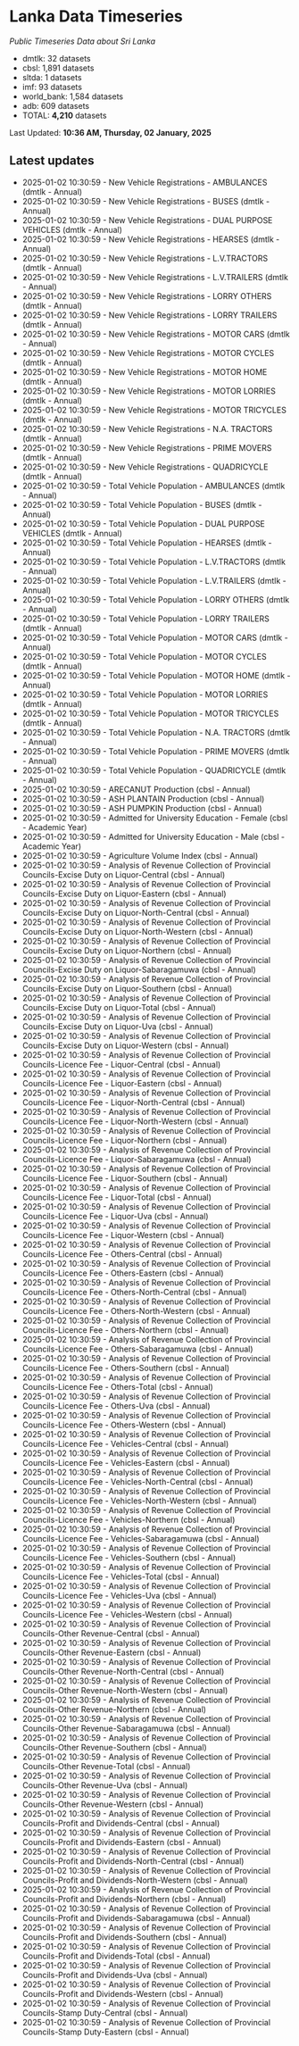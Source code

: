 # Lanka Data Timeseries
*Public Timeseries Data about Sri Lanka*

* dmtlk: 32 datasets
* cbsl: 1,891 datasets
* sltda: 1 datasets
* imf: 93 datasets
* world_bank: 1,584 datasets
* adb: 609 datasets
* TOTAL: **4,210** datasets

Last Updated: **10:36 AM, Thursday, 02 January, 2025**

## Latest updates

* 2025-01-02 10:30:59 - New Vehicle Registrations - AMBULANCES (dmtlk - Annual)
* 2025-01-02 10:30:59 - New Vehicle Registrations - BUSES (dmtlk - Annual)
* 2025-01-02 10:30:59 - New Vehicle Registrations - DUAL PURPOSE VEHICLES (dmtlk - Annual)
* 2025-01-02 10:30:59 - New Vehicle Registrations - HEARSES (dmtlk - Annual)
* 2025-01-02 10:30:59 - New Vehicle Registrations - L.V.TRACTORS (dmtlk - Annual)
* 2025-01-02 10:30:59 - New Vehicle Registrations - L.V.TRAILERS (dmtlk - Annual)
* 2025-01-02 10:30:59 - New Vehicle Registrations - LORRY OTHERS (dmtlk - Annual)
* 2025-01-02 10:30:59 - New Vehicle Registrations - LORRY TRAILERS (dmtlk - Annual)
* 2025-01-02 10:30:59 - New Vehicle Registrations - MOTOR CARS (dmtlk - Annual)
* 2025-01-02 10:30:59 - New Vehicle Registrations - MOTOR CYCLES (dmtlk - Annual)
* 2025-01-02 10:30:59 - New Vehicle Registrations - MOTOR HOME (dmtlk - Annual)
* 2025-01-02 10:30:59 - New Vehicle Registrations - MOTOR LORRIES (dmtlk - Annual)
* 2025-01-02 10:30:59 - New Vehicle Registrations - MOTOR TRICYCLES (dmtlk - Annual)
* 2025-01-02 10:30:59 - New Vehicle Registrations - N.A. TRACTORS (dmtlk - Annual)
* 2025-01-02 10:30:59 - New Vehicle Registrations - PRIME MOVERS (dmtlk - Annual)
* 2025-01-02 10:30:59 - New Vehicle Registrations - QUADRICYCLE (dmtlk - Annual)
* 2025-01-02 10:30:59 - Total Vehicle Population - AMBULANCES (dmtlk - Annual)
* 2025-01-02 10:30:59 - Total Vehicle Population - BUSES (dmtlk - Annual)
* 2025-01-02 10:30:59 - Total Vehicle Population - DUAL PURPOSE VEHICLES (dmtlk - Annual)
* 2025-01-02 10:30:59 - Total Vehicle Population - HEARSES (dmtlk - Annual)
* 2025-01-02 10:30:59 - Total Vehicle Population - L.V.TRACTORS (dmtlk - Annual)
* 2025-01-02 10:30:59 - Total Vehicle Population - L.V.TRAILERS (dmtlk - Annual)
* 2025-01-02 10:30:59 - Total Vehicle Population - LORRY OTHERS (dmtlk - Annual)
* 2025-01-02 10:30:59 - Total Vehicle Population - LORRY TRAILERS (dmtlk - Annual)
* 2025-01-02 10:30:59 - Total Vehicle Population - MOTOR CARS (dmtlk - Annual)
* 2025-01-02 10:30:59 - Total Vehicle Population - MOTOR CYCLES (dmtlk - Annual)
* 2025-01-02 10:30:59 - Total Vehicle Population - MOTOR HOME (dmtlk - Annual)
* 2025-01-02 10:30:59 - Total Vehicle Population - MOTOR LORRIES (dmtlk - Annual)
* 2025-01-02 10:30:59 - Total Vehicle Population - MOTOR TRICYCLES (dmtlk - Annual)
* 2025-01-02 10:30:59 - Total Vehicle Population - N.A. TRACTORS (dmtlk - Annual)
* 2025-01-02 10:30:59 - Total Vehicle Population - PRIME MOVERS (dmtlk - Annual)
* 2025-01-02 10:30:59 - Total Vehicle Population - QUADRICYCLE (dmtlk - Annual)
* 2025-01-02 10:30:59 - ARECANUT Production (cbsl - Annual)
* 2025-01-02 10:30:59 - ASH PLANTAIN Production (cbsl - Annual)
* 2025-01-02 10:30:59 - ASH PUMPKIN Production (cbsl - Annual)
* 2025-01-02 10:30:59 - Admitted for University Education - Female (cbsl - Academic Year)
* 2025-01-02 10:30:59 - Admitted for University Education - Male (cbsl - Academic Year)
* 2025-01-02 10:30:59 - Agriculture Volume Index (cbsl - Annual)
* 2025-01-02 10:30:59 - Analysis of Revenue Collection of Provincial Councils-Excise Duty on Liquor-Central (cbsl - Annual)
* 2025-01-02 10:30:59 - Analysis of Revenue Collection of Provincial Councils-Excise Duty on Liquor-Eastern (cbsl - Annual)
* 2025-01-02 10:30:59 - Analysis of Revenue Collection of Provincial Councils-Excise Duty on Liquor-North-Central (cbsl - Annual)
* 2025-01-02 10:30:59 - Analysis of Revenue Collection of Provincial Councils-Excise Duty on Liquor-North-Western (cbsl - Annual)
* 2025-01-02 10:30:59 - Analysis of Revenue Collection of Provincial Councils-Excise Duty on Liquor-Northern (cbsl - Annual)
* 2025-01-02 10:30:59 - Analysis of Revenue Collection of Provincial Councils-Excise Duty on Liquor-Sabaragamuwa (cbsl - Annual)
* 2025-01-02 10:30:59 - Analysis of Revenue Collection of Provincial Councils-Excise Duty on Liquor-Southern (cbsl - Annual)
* 2025-01-02 10:30:59 - Analysis of Revenue Collection of Provincial Councils-Excise Duty on Liquor-Total (cbsl - Annual)
* 2025-01-02 10:30:59 - Analysis of Revenue Collection of Provincial Councils-Excise Duty on Liquor-Uva (cbsl - Annual)
* 2025-01-02 10:30:59 - Analysis of Revenue Collection of Provincial Councils-Excise Duty on Liquor-Western (cbsl - Annual)
* 2025-01-02 10:30:59 - Analysis of Revenue Collection of Provincial Councils-Licence Fee - Liquor-Central (cbsl - Annual)
* 2025-01-02 10:30:59 - Analysis of Revenue Collection of Provincial Councils-Licence Fee - Liquor-Eastern (cbsl - Annual)
* 2025-01-02 10:30:59 - Analysis of Revenue Collection of Provincial Councils-Licence Fee - Liquor-North-Central (cbsl - Annual)
* 2025-01-02 10:30:59 - Analysis of Revenue Collection of Provincial Councils-Licence Fee - Liquor-North-Western (cbsl - Annual)
* 2025-01-02 10:30:59 - Analysis of Revenue Collection of Provincial Councils-Licence Fee - Liquor-Northern (cbsl - Annual)
* 2025-01-02 10:30:59 - Analysis of Revenue Collection of Provincial Councils-Licence Fee - Liquor-Sabaragamuwa (cbsl - Annual)
* 2025-01-02 10:30:59 - Analysis of Revenue Collection of Provincial Councils-Licence Fee - Liquor-Southern (cbsl - Annual)
* 2025-01-02 10:30:59 - Analysis of Revenue Collection of Provincial Councils-Licence Fee - Liquor-Total (cbsl - Annual)
* 2025-01-02 10:30:59 - Analysis of Revenue Collection of Provincial Councils-Licence Fee - Liquor-Uva (cbsl - Annual)
* 2025-01-02 10:30:59 - Analysis of Revenue Collection of Provincial Councils-Licence Fee - Liquor-Western (cbsl - Annual)
* 2025-01-02 10:30:59 - Analysis of Revenue Collection of Provincial Councils-Licence Fee - Others-Central (cbsl - Annual)
* 2025-01-02 10:30:59 - Analysis of Revenue Collection of Provincial Councils-Licence Fee - Others-Eastern (cbsl - Annual)
* 2025-01-02 10:30:59 - Analysis of Revenue Collection of Provincial Councils-Licence Fee - Others-North-Central (cbsl - Annual)
* 2025-01-02 10:30:59 - Analysis of Revenue Collection of Provincial Councils-Licence Fee - Others-North-Western (cbsl - Annual)
* 2025-01-02 10:30:59 - Analysis of Revenue Collection of Provincial Councils-Licence Fee - Others-Northern (cbsl - Annual)
* 2025-01-02 10:30:59 - Analysis of Revenue Collection of Provincial Councils-Licence Fee - Others-Sabaragamuwa (cbsl - Annual)
* 2025-01-02 10:30:59 - Analysis of Revenue Collection of Provincial Councils-Licence Fee - Others-Southern (cbsl - Annual)
* 2025-01-02 10:30:59 - Analysis of Revenue Collection of Provincial Councils-Licence Fee - Others-Total (cbsl - Annual)
* 2025-01-02 10:30:59 - Analysis of Revenue Collection of Provincial Councils-Licence Fee - Others-Uva (cbsl - Annual)
* 2025-01-02 10:30:59 - Analysis of Revenue Collection of Provincial Councils-Licence Fee - Others-Western (cbsl - Annual)
* 2025-01-02 10:30:59 - Analysis of Revenue Collection of Provincial Councils-Licence Fee - Vehicles-Central (cbsl - Annual)
* 2025-01-02 10:30:59 - Analysis of Revenue Collection of Provincial Councils-Licence Fee - Vehicles-Eastern (cbsl - Annual)
* 2025-01-02 10:30:59 - Analysis of Revenue Collection of Provincial Councils-Licence Fee - Vehicles-North-Central (cbsl - Annual)
* 2025-01-02 10:30:59 - Analysis of Revenue Collection of Provincial Councils-Licence Fee - Vehicles-North-Western (cbsl - Annual)
* 2025-01-02 10:30:59 - Analysis of Revenue Collection of Provincial Councils-Licence Fee - Vehicles-Northern (cbsl - Annual)
* 2025-01-02 10:30:59 - Analysis of Revenue Collection of Provincial Councils-Licence Fee - Vehicles-Sabaragamuwa (cbsl - Annual)
* 2025-01-02 10:30:59 - Analysis of Revenue Collection of Provincial Councils-Licence Fee - Vehicles-Southern (cbsl - Annual)
* 2025-01-02 10:30:59 - Analysis of Revenue Collection of Provincial Councils-Licence Fee - Vehicles-Total (cbsl - Annual)
* 2025-01-02 10:30:59 - Analysis of Revenue Collection of Provincial Councils-Licence Fee - Vehicles-Uva (cbsl - Annual)
* 2025-01-02 10:30:59 - Analysis of Revenue Collection of Provincial Councils-Licence Fee - Vehicles-Western (cbsl - Annual)
* 2025-01-02 10:30:59 - Analysis of Revenue Collection of Provincial Councils-Other Revenue-Central (cbsl - Annual)
* 2025-01-02 10:30:59 - Analysis of Revenue Collection of Provincial Councils-Other Revenue-Eastern (cbsl - Annual)
* 2025-01-02 10:30:59 - Analysis of Revenue Collection of Provincial Councils-Other Revenue-North-Central (cbsl - Annual)
* 2025-01-02 10:30:59 - Analysis of Revenue Collection of Provincial Councils-Other Revenue-North-Western (cbsl - Annual)
* 2025-01-02 10:30:59 - Analysis of Revenue Collection of Provincial Councils-Other Revenue-Northern (cbsl - Annual)
* 2025-01-02 10:30:59 - Analysis of Revenue Collection of Provincial Councils-Other Revenue-Sabaragamuwa (cbsl - Annual)
* 2025-01-02 10:30:59 - Analysis of Revenue Collection of Provincial Councils-Other Revenue-Southern (cbsl - Annual)
* 2025-01-02 10:30:59 - Analysis of Revenue Collection of Provincial Councils-Other Revenue-Total (cbsl - Annual)
* 2025-01-02 10:30:59 - Analysis of Revenue Collection of Provincial Councils-Other Revenue-Uva (cbsl - Annual)
* 2025-01-02 10:30:59 - Analysis of Revenue Collection of Provincial Councils-Other Revenue-Western (cbsl - Annual)
* 2025-01-02 10:30:59 - Analysis of Revenue Collection of Provincial Councils-Profit and Dividends-Central (cbsl - Annual)
* 2025-01-02 10:30:59 - Analysis of Revenue Collection of Provincial Councils-Profit and Dividends-Eastern (cbsl - Annual)
* 2025-01-02 10:30:59 - Analysis of Revenue Collection of Provincial Councils-Profit and Dividends-North-Central (cbsl - Annual)
* 2025-01-02 10:30:59 - Analysis of Revenue Collection of Provincial Councils-Profit and Dividends-North-Western (cbsl - Annual)
* 2025-01-02 10:30:59 - Analysis of Revenue Collection of Provincial Councils-Profit and Dividends-Northern (cbsl - Annual)
* 2025-01-02 10:30:59 - Analysis of Revenue Collection of Provincial Councils-Profit and Dividends-Sabaragamuwa (cbsl - Annual)
* 2025-01-02 10:30:59 - Analysis of Revenue Collection of Provincial Councils-Profit and Dividends-Southern (cbsl - Annual)
* 2025-01-02 10:30:59 - Analysis of Revenue Collection of Provincial Councils-Profit and Dividends-Total (cbsl - Annual)
* 2025-01-02 10:30:59 - Analysis of Revenue Collection of Provincial Councils-Profit and Dividends-Uva (cbsl - Annual)
* 2025-01-02 10:30:59 - Analysis of Revenue Collection of Provincial Councils-Profit and Dividends-Western (cbsl - Annual)
* 2025-01-02 10:30:59 - Analysis of Revenue Collection of Provincial Councils-Stamp Duty-Central (cbsl - Annual)
* 2025-01-02 10:30:59 - Analysis of Revenue Collection of Provincial Councils-Stamp Duty-Eastern (cbsl - Annual)